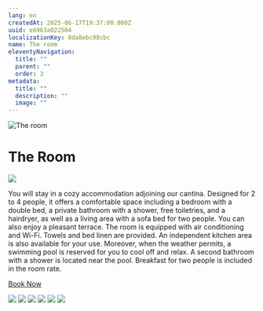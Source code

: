 ```yaml
---
lang: en
createdAt: 2025-06-17T19:37:00.000Z
uuid: e6963a022504
localizationKey: 0da8ebc98cbc
name: The room
eleventyNavigation:
  title: ""
  parent: ""
  order: 3
metadata:
  title: ""
  description: ""
  image: ""
---
```


![The room](/_images/Main-clefs-ombre.webp)

# The Room

![](/_images/Photo-chambre.webp)

You will stay in a cozy accommodation adjoining our cantina.
Designed for 2 to 4 people, it offers a comfortable space including a bedroom with a double bed, a private bathroom with a shower, free toiletries, and a hairdryer, as well as a living area with a sofa bed for two people.
You can also enjoy a pleasant terrace.
The room is equipped with air conditioning and Wi-Fi. Towels and bed linen are provided.
An independent kitchen area is also available for your use.
Moreover, when the weather permits, a swimming pool is reserved for you to cool off and relax.
A second bathroom with a shower is located near the pool.
Breakfast for two people is included in the room rate.

<section class="center intrinsic">
  <a href="/en/contact/" class="btn book">Book Now</a>
</section>

![](/_images/Photos-galerie-chambre-1.webp) ![](/_images/Photos-galerie-chambre-2.webp) ![](/_images/Photos-galerie-chambre-3.webp) ![](/_images/Photos-galerie-chambre-4.webp) ![](/_images/Photos-galerie-chambre-5.webp) ![](/_images/7135C485-8102-4017-9B6B-C52CA5AD1144.webp)
